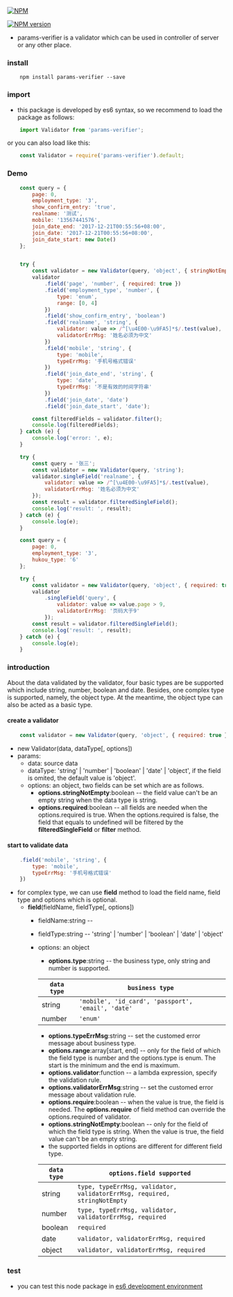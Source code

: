 
[![NPM](http://nodei.co/npm/params-verifier.png?downloads=true)](http://nodei.co/npm/params-verifier/)

[![NPM version](https://img.shields.io/npm/v/params-verifier.svg)]()

- params-verifier is a validator which can be used in controller of server or any other place.

### install

```shell
    npm install params-verifier --save
```

### import
- this package is developed by es6 syntax, so we recommend to load the package as follows:
```javascript
    import Validator from 'params-verifier';
```
or you can also load like this:
```javascript
    const Validator = require('params-verifier').default;
```
### Demo

```javascript
    const query = {
        page: 0,
        employment_type: '3',
        show_confirm_entry: 'true',
        realname: '测试',
        mobile: '13567441576',
        join_date_end: '2017-12-21T00:55:56+08:00',
        join_date: '2017-12-21T00:55:56+08:00',
        join_date_start: new Date()
    };


    try {
        const validator = new Validator(query, 'object', { stringNotEmpty: true });
        validator
            .field('page', 'number', { required: true })
            .field('employment_type', 'number', {
                type: 'enum',
                range: [0, 4]
            })
            .field('show_confirm_entry', 'boolean')
            .field('realname', 'string', {
                validator: value => /^[\u4E00-\u9FA5]*$/.test(value),
                validatorErrMsg: '姓名必须为中文'
            })
            .field('mobile', 'string', {
                type: 'mobile',
                typeErrMsg: '手机号格式错误'
            })
            .field('join_date_end', 'string', {
                type: 'date',
                typeErrMsg: '不是有效的时间字符串'
            })
            .field('join_date', 'date')
            .field('join_date_start', 'date');

        const filteredFields = validator.filter();
        console.log(filteredFields);
    } catch (e) {
        console.log('error: ', e);
    }
```

```javascript
    try {
        const query = '张三';
        const validator = new Validator(query, 'string');
        validator.singleField('realname', {
            validator: value => /^[\u4E00-\u9FA5]*$/.test(value),
            validatorErrMsg: '姓名必须为中文'
        });
        const result = validator.filteredSingleField();
        console.log('result: ', result);
    } catch (e) {
        console.log(e);
    }
```

```javascript
    const query = {
        page: 0,
        employment_type: '3',
        hukou_type: '6'
    };

    try {
        const validator = new Validator(query, 'object', { required: true });
        validator
            .singleField('query', {
                validator: value => value.page > 9,
                validatorErrMsg: '页码大于9'
            });
        const result = validator.filteredSingleField();
        console.log('result: ', result);
    } catch (e) {
        console.log(e);
    }
```
### introduction
About the data validated by the validator, four basic types are be supported which include string, number, boolean and date. Besides, one complex type is supported, namely, the object type. At the meantime, the object type can also be acted as a basic type.

#### create a validator

```javascript
    const validator = new Validator(query, 'object', { required: true });
```

- new Validator(data, dataType[, options])
- params:
    - data: source data
    - dataType: 'string' | 'number' | 'boolean' | 'date' | 'object', if the field is omited, the default value is 'object'.
    - options: an object, two fields can be set which are as follows.
        - **options.stringNotEmpty**:boolean -- the field value can't be an empty string when the data type is string.
        - **options.required**:boolean -- all fields are needed when the options.required is true. When the options.required is false, the field that equals to undefined will be filtered by the **filteredSingleField** or **filter** method.

#### start to validate data

```javascript
    .field('mobile', 'string', {
        type: 'mobile',
        typeErrMsg: '手机号格式错误'
    })
```

- for complex type, we can use **field** method to load the field name, field type and options which is optional.
    - **field**(fieldName, fieldType[, options])
        - fieldName:string --
        - fieldType:string -- 'string' | 'number' | 'boolean' | 'date' | 'object'
        - options: an object
            - **options.type**:string -- the business type, only string and number is supported.

            | `data type` | `business type` |
            | --------- | ------------- |
            | string | `'mobile', 'id_card', 'passport', 'email', 'date'` |
            | number | `'enum'` |

            - **options.typeErrMsg**:string -- set the customed error message about business type.
            - **options.range**:array[start, end] -- only for the field of which the field type is number and the options.type is enum. The start is the minimum and the end is maximum.
            - **options.validator**:function -- a lambda expression, specify the validation rule.
            - **options.validatorErrMsg**:string -- set the customed error message about validation rule.
            - **options.require**:boolean -- when the value is true, the field is needed. The **options.require** of field method can override the options.required of validator.
            -  **options.stringNotEmpty**:boolean -- only for the field of which the field type is string. When the value is true, the field value can't be an empty string.
            - the supported fields in options are different for different field type.

            | `data type` | `options.field supported` |
            | ------------- | ------------- |
            | string | `type, typeErrMsg, validator, validatorErrMsg, required, stringNotEmpty` |
            | number | `type, typeErrMsg, validator, validatorErrMsg, required` |
            | boolean | `required` |
            | date | `validator, validatorErrMsg, required` |
            | object | `validator, validatorErrMsg, required` |

### test
- you can test this node package in [es6 development environment](https://github.com/Yann-Wang/params-verifier-demo)
